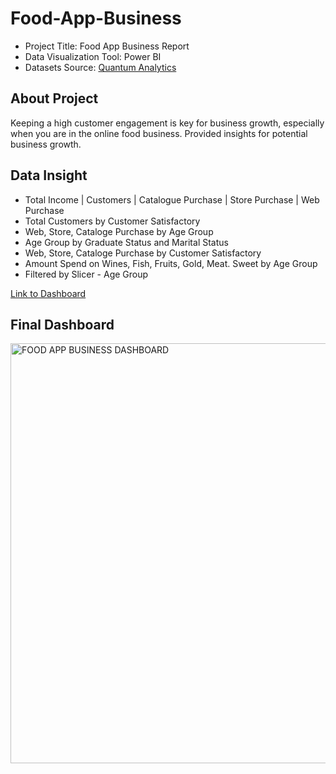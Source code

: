 # Food-App-Business

- Project Title: Food App Business Report
- Data Visualization Tool: Power BI
- Datasets Source: [Quantum Analytics](https://quantumanalyticsco.org/)

## About Project
Keeping a high customer engagement is key for business growth, especially when you are in the online food business. Provided insights for potential business growth.

## Data Insight
- Total Income | Customers | Catalogue Purchase | Store Purchase | Web Purchase
- Total Customers by Customer Satisfactory
- Web, Store, Cataloge Purchase by Age Group
- Age Group by Graduate Status and Marital Status
- Web, Store, Cataloge Purchase by Customer Satisfactory
- Amount Spend on Wines, Fish, Fruits, Gold, Meat. Sweet by Age Group
- Filtered by Slicer - Age Group

[Link to Dashboard](https://app.powerbi.com/view?r=eyJrIjoiNjk3OGEyOTAtNmJlYy00MmI3LWFiZTEtYjBiZTQ4YTJhNTQxIiwidCI6IjZkNjgxOGU4LTJmYjctNDY3Zi04MzEyLTU3MmMwYWQ1Y2YzZCJ9)

## Final Dashboard
<img width="672" alt="FOOD APP BUSINESS DASHBOARD" src="https://github.com/user-attachments/assets/f69b7ab6-84a4-46fc-af20-00aaafc6275d">




